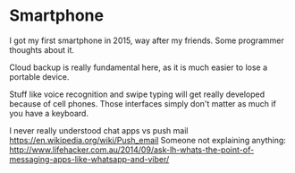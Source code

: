 # Smartphone

I got my first smartphone in 2015, way after my friends. Some programmer thoughts about it.

Cloud backup is really fundamental here, as it is much easier to lose a portable device.

Stuff like voice recognition and swipe typing will get really developed because of cell phones. Those interfaces simply don't matter as much if you have a keyboard.

I never really understood chat apps vs push mail <https://en.wikipedia.org/wiki/Push_email> Someone not explaining anything: <http://www.lifehacker.com.au/2014/09/ask-lh-whats-the-point-of-messaging-apps-like-whatsapp-and-viber/>
